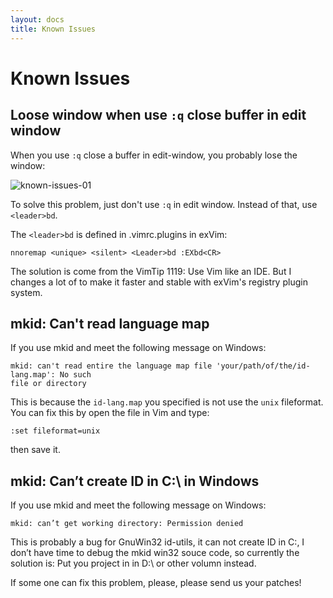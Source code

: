 ```yaml
---
layout: docs
title: Known Issues
---
```


# Known Issues

## Loose window when use `:q` close buffer in edit window

When you use `:q` close a buffer in edit-window, you probably lose the window: 

![known-issues-01]({{site.baseurl}}docs/images/known-issues-01.png)

To solve this problem, just don't use `:q` in edit window. Instead of that, use `<leader>bd`.


The `<leader>bd` is defined in .vimrc.plugins in exVim: 

```vim
nnoremap <unique> <silent> <Leader>bd :EXbd<CR>
```

The solution is come from the VimTip 1119: Use Vim like an IDE. 
But I changes a lot of to make it faster and stable with exVim's registry plugin system.

## mkid: Can't read language map

If you use mkid and meet the following message on Windows:

```
mkid: can't read entire the language map file 'your/path/of/the/id-lang.map': No such 
file or directory
```

This is because the `id-lang.map` you specified is not use the `unix` fileformat.
You can fix this by open the file in Vim and type:

```vim
:set fileformat=unix 
```
then save it.

## mkid: Can’t create ID in C:\ in Windows

If you use mkid and meet the following message on Windows:

```
mkid: can’t get working directory: Permission denied
```
This is probably a bug for GnuWin32 id-utils, it can not create ID in C:\, 
I don’t have time to debug the mkid win32 souce code, so currently the solution 
is: Put you project in in D:\ or other volumn instead. 

If some one can fix this problem, please, please send us your patches! 
